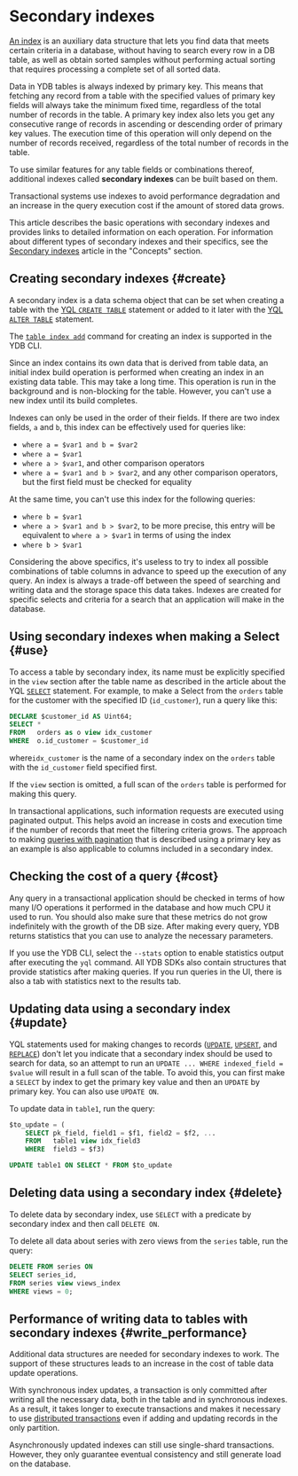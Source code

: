 # Secondary indexes

[An index](https://en.wikipedia.org/wiki/Database_index) is an auxiliary data structure that lets you find data that meets certain criteria in a database, without having to search every row in a DB table, as well as obtain sorted samples without performing actual sorting that requires processing a complete set of all sorted data.

Data in YDB tables is always indexed by primary key. This means that fetching any record from a table with the specified values of primary key fields will always take the minimum fixed time, regardless of the total number of records in the table. A primary key index also lets you get any consecutive range of records in ascending or descending order of primary key values. The execution time of this operation will only depend on the number of records received, regardless of the total number of records in the table.

To use similar features for any table fields or combinations thereof, additional indexes called **secondary indexes** can be built based on them.

Transactional systems use indexes to avoid performance degradation and an increase in the query execution cost if the amount of stored data grows.

This article describes the basic operations with secondary indexes and provides links to detailed information on each operation. For information about different types of secondary indexes and their specifics, see the [Secondary indexes](../../concepts/secondary_indexes.md) article in the "Concepts" section.

## Creating secondary indexes {#create}

A secondary index is a data schema object that can be set when creating a table with the [YQL `CREATE TABLE`](../../yql/reference/syntax/create_table.md) statement or added to it later with the [YQL `ALTER TABLE`](../../yql/reference/syntax/alter_table.md) statement.

The [`table index add`](../../reference/ydb-cli/commands/secondary_index.md#add) command for creating an index is supported in the YDB CLI.

Since an index contains its own data that is derived from table data, an initial index build operation is performed when creating an index in an existing data table. This may take a long time. This operation is run in the background and is non-blocking for the table. However, you can't use a new index until its build completes.

Indexes can only be used in the order of their fields. If there are two index fields, `a` and `b`, this index can be effectively used for queries like:

- `where a = $var1 and b = $var2`
- `where a = $var1`
- `where a > $var1`, and other comparison operators
- `where a = $var1 and b > $var2`, and any other comparison operators, but the first field must be checked for equality

At the same time, you can't use this index for the following queries:

- `where b = $var1`
- `where a > $var1 and b > $var2`, to be more precise, this entry will be equivalent to `where a > $var1` in terms of using the index
- `where b > $var1`

Considering the above specifics, it's useless to try to index all possible combinations of table columns in advance to speed up the execution of any query. An index is always a trade-off between the speed of searching and writing data and the storage space this data takes. Indexes are created for specific selects and criteria for a search that an application will make in the database.

## Using secondary indexes when making a Select {#use}

To access a table by secondary index, its name must be explicitly specified in the `view` section after the table name as described in the article about the YQL [`SELECT`](../../yql/reference/syntax/select#secondary_index) statement. For example, to make a Select from the `orders` table for the customer with the specified ID (`id_customer`), run a query like this:

```sql
DECLARE $customer_id AS Uint64;
SELECT *
FROM   orders as o view idx_customer
WHERE  o.id_customer = $customer_id
```

where`idx_customer` is the name of a secondary index on the `orders` table with the `id_customer` field specified first.

If the `view` section is omitted, a full scan of the `orders` table is performed for making this query.

In transactional applications, such information requests are executed using paginated output. This helps avoid an increase in costs and execution time if the number of records that meet the filtering criteria grows. The approach to making [queries with pagination](../paging.md) that is described using a primary key as an example is also applicable to columns included in a secondary index.

## Checking the cost of a query {#cost}

Any query in a transactional application should be checked in terms of how many I/O operations it performed in the database and how much CPU it used to run. You should also make sure that these metrics do not grow indefinitely with the growth of the DB size. After making every query, YDB returns statistics that you can use to analyze the necessary parameters.

If you use the YDB CLI, select the `--stats` option to enable statistics output after executing the `yql` command. All YDB SDKs also contain structures that provide statistics after making queries. If you run queries in the UI, there is also a tab with statistics next to the results tab.

## Updating data using a secondary index {#update}

YQL statements used for making changes to records ([`UPDATE`](../../yql/reference/syntax/update.md), [`UPSERT`](../../yql/reference/syntax/upsert_into.md), and [`REPLACE`](../../yql/reference/syntax/replace_into.md)) don't let you indicate that a secondary index should be used to search for data, so an attempt to run an `UPDATE ... WHERE indexed_field = $value` will result in a full scan of the table. To avoid this, you can first make a `SELECT` by index to get the primary key value and then an `UPDATE` by primary key. You can also use `UPDATE ON`.

To update data in `table1`, run the query:

```sql
$to_update = (
    SELECT pk_field, field1 = $f1, field2 = $f2, ...
    FROM   table1 view idx_field3
    WHERE  field3 = $f3)

UPDATE table1 ON SELECT * FROM $to_update
```

## Deleting data using a secondary index {#delete}

To delete data by secondary index, use `SELECT` with a predicate by secondary index and then call `DELETE ON`.

To delete all data about series with zero views from the `series` table, run the query:

```sql
DELETE FROM series ON
SELECT series_id,
FROM series view views_index
WHERE views = 0;
```

## Performance of writing data to tables with secondary indexes {#write_performance}

Additional data structures are needed for secondary indexes to work. The support of these structures leads to an increase in the cost of table data update operations.

With synchronous index updates, a transaction is only committed after writing all the necessary data, both in the table and in synchronous indexes. As a result, it takes longer to execute transactions and makes it necessary to use [distributed transactions](../../concepts/transactions#distributed-tx) even if adding and updating records in the only partition.

Asynchronously updated indexes can still use single-shard transactions. However, they only guarantee eventual consistency and still generate load on the database.

